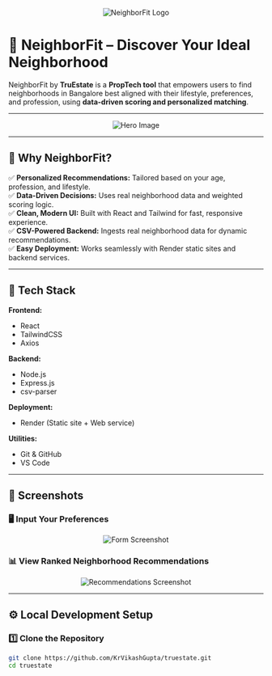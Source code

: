 <p align="center">
  <img src="[![image](https://github.com/user-attachments/assets/04d9ed0a-f178-4dfb-b4d7-6340a6839f0c)
"](https://www.google.com/url?sa=i&url=https%3A%2F%2Fwww.justdial.com%2FNanded%2FTruestate-Near-D-Mart-Wadi-Budruk%2F9999P2462-2462-231019143650-D8V8_BZDET&psig=AOvVaw0RGJhLkHplLZkRiTMTNdfh&ust=1752178406938000&source=images&cd=vfe&opi=89978449&ved=0CBQQjRxqFwoTCOjxrIzMsI4DFQAAAAAdAAAAABAE)" alt="NeighborFit Logo">
</p>

# 🏡 NeighborFit – Discover Your Ideal Neighborhood

NeighborFit by **TruEstate** is a **PropTech tool** that empowers users to find neighborhoods in Bangalore best aligned with their lifestyle, preferences, and profession, using **data-driven scoring and personalized matching**.

---

<p align="center">
  <img src="https://via.placeholder.com/800x400?text=NeighborFit+Hero+Image" alt="Hero Image">
</p>

---

## 🌟 Why NeighborFit?

✅ **Personalized Recommendations:** Tailored based on your age, profession, and lifestyle.  
✅ **Data-Driven Decisions:** Uses real neighborhood data and weighted scoring logic.  
✅ **Clean, Modern UI:** Built with React and Tailwind for fast, responsive experience.  
✅ **CSV-Powered Backend:** Ingests real neighborhood data for dynamic recommendations.  
✅ **Easy Deployment:** Works seamlessly with Render static sites and backend services.

---

## 🚀 Tech Stack

**Frontend:**
- React
- TailwindCSS
- Axios

**Backend:**
- Node.js
- Express.js
- csv-parser

**Deployment:**
- Render (Static site + Web service)

**Utilities:**
- Git & GitHub
- VS Code

---

## 📸 Screenshots

### 🖥️ Input Your Preferences
<p align="center">
  <img src="https://via.placeholder.com/600x300?text=Form+Input+Screenshot" alt="Form Screenshot">
</p>

### 📊 View Ranked Neighborhood Recommendations
<p align="center">
  <img src="https://via.placeholder.com/600x300?text=Recommendations+Screenshot" alt="Recommendations Screenshot">
</p>

---

## ⚙️ Local Development Setup

### 1️⃣ Clone the Repository

```bash
git clone https://github.com/KrVikashGupta/truestate.git
cd truestate
